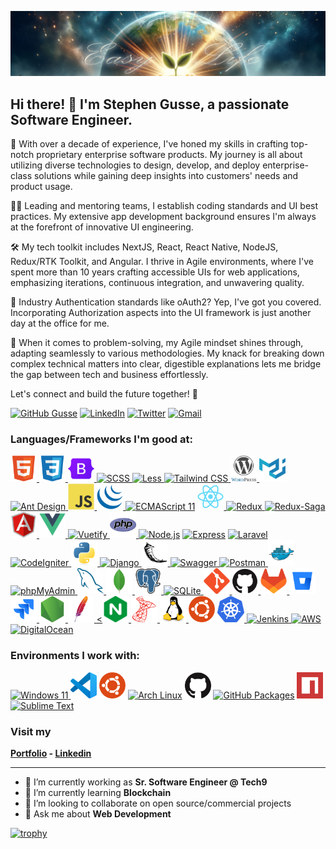 ![Banner Image](image/EasyLife.jpg)

## Hi there! 👋 I'm Stephen Gusse, a passionate Software Engineer.

🚀 With over a decade of experience, I've honed my skills in crafting top-notch proprietary enterprise software products. My journey is all about utilizing diverse technologies to design, develop, and deploy enterprise-class solutions while gaining deep insights into customers' needs and product usage.

👨‍🏭 Leading and mentoring teams, I establish coding standards and UI best practices. My extensive app development background ensures I'm always at the forefront of innovative UI engineering.

🛠️ My tech toolkit includes NextJS, React, React Native, NodeJS, Redux/RTK Toolkit, and Angular. I thrive in Agile environments, where I've spent more than 10 years crafting accessible UIs for web applications, emphasizing iterations, continuous integration, and unwavering quality.

🔐 Industry Authentication standards like oAuth2? Yep, I've got you covered. Incorporating Authorization aspects into the UI framework is just another day at the office for me.

🧠 When it comes to problem-solving, my Agile mindset shines through, adapting seamlessly to various methodologies. My knack for breaking down complex technical matters into clear, digestible explanations lets me bridge the gap between tech and business effortlessly.

Let's connect and build the future together! 🌟

[![GitHub Gusse](https://img.shields.io/github/followers/easy-life93?label=follow&style=social)](https://github.com/easy-life93)
[![LinkedIn](https://img.shields.io/badge/LinkedIn-Connect-blue?style=social&logo=linkedin)](https://www.linkedin.com/in/your-profile)
[![Twitter](https://img.shields.io/badge/Twitter-Follow-blue?style=social&logo=twitter)](https://twitter.com/yourprofile)
[![Gmail](https://img.shields.io/badge/Gusse-white?style=flat-square&logo=gmail)](mailto:gusse2593@gmail.com)

### Languages/Frameworks I'm good at:

<a href="https://developer.mozilla.org/en-US/docs/Web/HTML">
  <img alt="HTML5" title="HTML5" src="https://raw.githubusercontent.com/devicons/devicon/master/icons/html5/html5-original.svg" height="42">
</a>
<a href="https://developer.mozilla.org/en-US/docs/Web/CSS">
  <img alt="CSS3" title="CSS3" src="https://raw.githubusercontent.com/devicons/devicon/master/icons/css3/css3-original.svg" height="42">
</a>
<a href="https://getbootstrap.com">
  <img alt="Bootstrap" title="Bootstrap" src="https://raw.githubusercontent.com/devicons/devicon/master/icons/bootstrap/bootstrap-original.svg" height="42">
</a>
<a href="https://sass-lang.com" target="_blank">
  <img alt="SCSS" title="SCSS" src="https://cdn.jsdelivr.net/gh/devicons/devicon/icons/sass/sass-original.svg" height="42">
</a>
<a href="http://lesscss.org" target="_blank">
  <img alt="Less" title="Less" src="https://cdn.jsdelivr.net/gh/devicons/devicon/icons/less/less-plain-wordmark.svg" height="42">
</a>
<a href="https://tailwindcss.com" target="_blank">
  <img alt="Tailwind CSS" title="Tailwind CSS" src="https://upload.wikimedia.org/wikipedia/commons/d/d5/Tailwind_CSS_Logo.svg" height="42">
</a>
<a href="https://wordpress.org">
  <img alt="WordPress" title="WordPress" src="https://raw.githubusercontent.com/devicons/devicon/master/icons/wordpress/wordpress-original.svg" height="42">
</a>
<a href="https://material.io">
  <img alt="Material Design" title="Material Design" src="https://raw.githubusercontent.com/devicons/devicon/master/icons/materialui/materialui-original.svg" height="42">
</a>
<a href="https://antd.com">
  <img alt="Ant Design" title="Ant Design" src="https://gw.alipayobjects.com/zos/rmsportal/KDpgvguMpGfqaHPjicRK.svg" height="42">
</a>
<a href="https://developer.mozilla.org/en-US/docs/Web/JavaScript">
  <img alt="JavaScript" title="JavaScript" src="https://raw.githubusercontent.com/devicons/devicon/master/icons/javascript/javascript-original.svg" height="42">
</a>
<a href="https://jquery.com">
  <img alt="jQuery" title="jQuery" src="https://raw.githubusercontent.com/devicons/devicon/master/icons/jquery/jquery-original.svg" height="42">
</a>
<a href="https://en.wikipedia.org/wiki/ECMAScript"><img alt="ECMAScript 11" title="ECMAScript 11" src="https://github.com/cheesits456/cheesits456/raw/master/icons/ecmascript.png" height="42"></a>
<a href="https://reactjs.org">
  <img alt="React.js" title="React.js" src="https://raw.githubusercontent.com/devicons/devicon/master/icons/react/react-original.svg" height="42">
</a>
<a href="https://redux.js.org" target="_blank">
  <img alt="Redux" title="Redux" src="https://redux.js.org/img/redux-logo-landscape.png" height="42">
</a>
<a href="https://redux-saga.js.org" target="_blank">
  <img alt="Redux-Saga" title="Redux-Saga" src="https://redux-saga.js.org/img/Redux-Saga-Logo.png" height="42">
</a>
<a href="https://angular.io">
  <img alt="Angular" title="Angular" src="https://raw.githubusercontent.com/devicons/devicon/master/icons/angularjs/angularjs-original.svg" height="42">
</a>
<a href="https://vuejs.org">
  <img alt="Vue.js" title="Vue.js" src="https://raw.githubusercontent.com/devicons/devicon/master/icons/vuejs/vuejs-original.svg" height="42">
</a>
<a href="https://vuetifyjs.com" target="_blank">
  <img alt="Vuetify" title="Vuetify" src="https://cdn.vuetifyjs.com/images/logos/logo.svg" height="42">
</a>

<a href="https://www.php.net">
  <img alt="PHP" title="PHP" src="https://raw.githubusercontent.com/devicons/devicon/master/icons/php/php-original.svg" height="42">
</a>
<a href="https://nodejs.org/en/"><img alt="Node.js" title="Node.js" src="https://github.com/cheesits456/cheesits456/raw/master/icons/node.png" height="42"></a>
<a href="https://expressjs.com"><img alt="Express" title="Express" src="https://github.com/cheesits456/cheesits456/raw/master/icons/express.png" height="42"></a>
<a href="https://laravel.com">
  <img alt="Laravel" title="Laravel" src="https://laravel.com/img/logomark.min.svg" height="42">
</a>
<a href="https://codeigniter.com">
  <img alt="CodeIgniter" title="CodeIgniter" src="https://cdnlogo.com/logos/c/50/codeigniter.svg" height="42">
</a>
<a href="https://python.org">
  <img alt="Python" title="Python" src="https://raw.githubusercontent.com/devicons/devicon/master/icons/python/python-original.svg" height="42">
</a>
<a href="https://www.djangoproject.com">
  <img alt="Django" title="Django" src="https://www.djangoproject.com/m/img/logos/django-logo-negative.png" height="42">
</a>
<a href="https://www.flask.pocoo.org">
  <img alt="Flask" title="Flask" src="https://raw.githubusercontent.com/devicons/devicon/master/icons/flask/flask-original.svg" height="42">
</a>

<a href="https://swagger.io">
  <img alt="Swagger" title="Swagger" src="https://avatars.githubusercontent.com/u/7658037?s=200&v=4" height="42">
</a>
<a href="https://www.postman.com">
  <img alt="Postman" title="Postman" src="https://avatars.githubusercontent.com/u/10251060?s=200&v=4" height="42">
</a>
<a href="https://www.docker.com">
  <img alt="Docker" title="Docker" src="https://raw.githubusercontent.com/devicons/devicon/master/icons/docker/docker-original.svg" height="42">
</a>
<a href="https://www.phpmyadmin.net">
  <img alt="phpMyAdmin" title="phpMyAdmin" src="https://www.phpmyadmin.net/static/images/logo-og.png" height="42">
</a>

<a href="https://www.mysql.com">
  <img alt="MySQL" title="MySQL" src="https://raw.githubusercontent.com/devicons/devicon/master/icons/mysql/mysql-original.svg" height="42">
</a>
<a href="https://www.mongodb.com">
  <img alt="MongoDB" title="MongoDB" src="https://raw.githubusercontent.com/devicons/devicon/master/icons/mongodb/mongodb-original.svg" height="42">
</a>
<a href="https://www.postgresql.org">
  <img alt="PostgreSQL" title="PostgreSQL" src="https://raw.githubusercontent.com/devicons/devicon/master/icons/postgresql/postgresql-original.svg" height="42">
</a>
<a href="https://www.sqlite.org">
  <img alt="SQLite" title="SQLite" src="https://upload.wikimedia.org/wikipedia/commons/3/38/SQLite370.svg" height="42">
</a>

<a href="https://git-scm.com">
  <img alt="Git" title="Git" src="https://raw.githubusercontent.com/devicons/devicon/master/icons/git/git-original.svg" height="42">
</a>
<a href="https://github.com">
  <img alt="GitHub" title="GitHub" src="https://raw.githubusercontent.com/devicons/devicon/master/icons/github/github-original.svg" height="42">
</a>
<a href="https://gitlab.com">
  <img alt="GitLab" title="GitLab" src="https://raw.githubusercontent.com/devicons/devicon/master/icons/gitlab/gitlab-original.svg" height="42">
</a>
<a href="https://bitbucket.org">
  <img alt="Bitbucket" title="Bitbucket" src="https://raw.githubusercontent.com/devicons/devicon/master/icons/bitbucket/bitbucket-original.svg" height="42">
</a>
<a href="https://www.atlassian.com/software/jira">
  <img alt="Jira" title="Jira" src="https://raw.githubusercontent.com/devicons/devicon/master/icons/jira/jira-original.svg" height="42">
</a>

<a href="https://nodejs.org">
  <img alt="Node.js" title="Node.js" src="https://raw.githubusercontent.com/devicons/devicon/master/icons/nodejs/nodejs-original.svg" height="42">
</a>
<a href="https://httpd.apache.org">
  <img alt="Apache HTTP Server" title="Apache HTTP Server" src="https://raw.githubusercontent.com/devicons/devicon/master/icons/apache/apache-original.svg" height="42">
</a>
<a href="https://nginx.org">
  <<img alt="Nginx" title="Nginx" src="https://raw.githubusercontent.com/devicons/devicon/master/icons/nginx/nginx-original.svg" height="42">
</a>
<a href="https://www.microsoft.com/en-us/sql-server">
  <img alt="Microsoft SQL Server" title="Microsoft SQL Server" src="https://raw.githubusercontent.com/devicons/devicon/master/icons/microsoftsqlserver/microsoftsqlserver-plain.svg" height="42">
</a>
<a href="https://www.linux.org">
  <img alt="Linux" title="Linux" src="https://raw.githubusercontent.com/devicons/devicon/master/icons/linux/linux-original.svg" height="42">
</a>
<a href="https://ubuntu.com/"><img alt="Ubuntu" title="Ubuntu" src="https://raw.githubusercontent.com/github/explore/80688e429a7d4ef2fca1e82350fe8e3517d3494d/topics/ubuntu/ubuntu.png" height="42"></a>
<a href="https://kubernetes.io" target="_blank">
  <img alt="Kubernetes" title="Kubernetes" src="https://github.com/kubernetes/kubernetes/raw/master/logo/logo.svg" height="42">
</a>
<a href="https://www.jenkins.io" target="_blank">
  <img alt="Jenkins" title="Jenkins" src="https://www.jenkins.io/images/logos/jenkins/jenkins.svg" height="42">
</a>
<a href="https://aws.amazon.com" target="_blank">
  <img alt="AWS" title="AWS" src="https://upload.wikimedia.org/wikipedia/commons/9/93/Amazon_Web_Services_Logo.svg" height="42">
</a>
<a href="https://www.digitalocean.com" target="_blank">
  <img alt="DigitalOcean" title="DigitalOcean" src="https://upload.wikimedia.org/wikipedia/commons/f/ff/DigitalOcean_logo.svg" height="42">
</a>

### Environments I work with:
<a href="https://www.microsoft.com/windows" target="_blank">
  <img alt="Windows 11" title="Windows 11" src="https://upload.wikimedia.org/wikipedia/commons/8/87/Windows_logo_-_2021.svg" height="42">
</a>
<a href="https:vscode.dev"><img alt="VSCode" title="VSCode" src="https://raw.githubusercontent.com/github/explore/80688e429a7d4ef2fca1e82350fe8e3517d3494d/topics/visual-studio-code/visual-studio-code.png" height="42"></a>
<a href="https://ubuntu.com/"><img alt="Ubuntu" title="Ubuntu" src="https://raw.githubusercontent.com/github/explore/80688e429a7d4ef2fca1e82350fe8e3517d3494d/topics/ubuntu/ubuntu.png" height="42"></a>
<a href="https://www.archlinux.org/"><img alt="Arch Linux" title="Arch Linux" src="https://github.com/cheesits456/cheesits456/raw/master/icons/arch.png" height="42"></a>
<a href="https://github.com/"><img alt="GitHub" title="GitHub" src="https://raw.githubusercontent.com/github/explore/78df643247d429f6cc873026c0622819ad797942/topics/github/github.png" height="42"></a>
<a href="https://github.com/features/packages"><img alt="GitHub Packages" title="GitHub Packages" src="https://github.com/cheesits456/cheesits456/raw/master/icons/packages.png" height="42"></a>
<a href="https://www.npmjs.com"><img alt="NPM" title="NPM" src="https://raw.githubusercontent.com/github/explore/80688e429a7d4ef2fca1e82350fe8e3517d3494d/topics/npm/npm.png" height="42"></a>
<a href="https://www.sublimetext.com/"><img alt="Sublime Text" title="Sublime Text" src="https://avatars1.githubusercontent.com/u/684879?s=200&v=4" height="42"></a>


### Visit my

**[Portfolio](https://easy-life93.github.io) - [Linkedin]()**

---

- 🔭 I’m currently working as **Sr. Software Engineer @ Tech9**
- 🌱 I’m currently learning **Blockchain**
- 👯 I’m looking to collaborate on open source/commercial projects
- 💬 Ask me about **Web Development**

[![trophy](https://github-profile-trophy.vercel.app/?username=easy-life93)](https://github.com/easy-life93/github-profile-trophy)
